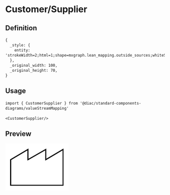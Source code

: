 # Customer/Supplier

## Definition

```
{
  _style: { 
    entity: 'strokeWidth=2;html=1;shape=mxgraph.lean_mapping.outside_sources;whiteSpace=wrap;align=center;',
  },
  _original_width: 100,
  _original_height: 70,
}
```

## Usage

```
import { CustomerSupplier } from '@diac/standard-components-diagrams/valueStreamMapping'

<CustomerSupplier/>
```

## Preview

<img src="./customer-supplier.png" width="200"/>
